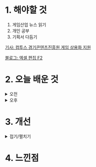 
# 1. 해야할 것

1. 게임산업 뉴스 읽기 
2. 개인 공부  
3. 기획서 다듬기

[기사: 컴투스 경기콘텐츠진흥원 게임 상용화 지원](https://www.gamemeca.com/view.php?gid=1748227)

[블로그: 엑셀 편집 F2](https://m.blog.naver.com/micrmm/220375058471)


# 2. 오늘 배운 것

<details>
<summary>오전</summary>

## 오늘의 뉴스
![image](https://github.com/JM94Ent/TIL-WIL/assets/143363550/6bc74f55-c992-4b63-9262-559c2e093ab2)

- 다방면으로 게임이라는 콘텐츠에 투자하는게 보여서 좋다.\
  나도 게임을 출시한다고 하면 저렇게 지원을 받을 수 있을테니...


</details>


<details>
<summary>오후</summary>


</details>




# 3. 개선


<details>
<summary>접기/펼치기</summary>


</details>



# 4. 느낀점


